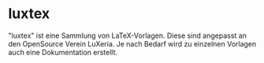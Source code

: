 luxtex
======

"luxtex" ist eine Sammlung von LaTeX-Vorlagen. Diese sind angepasst an den OpenSource Verein LuXeria.
Je nach Bedarf wird zu einzelnen Vorlagen auch eine Dokumentation erstellt.
